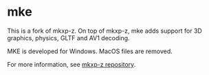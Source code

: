 # mke

This is a fork of mkxp-z. On top of mkxp-z, mke adds support for 3D graphics, physics, GLTF and AV1 decoding.

MKE is developed for Windows. MacOS files are removed.

For more information, see [mkxp-z repository](https://github.com/mkxp-z/mkxp-z/).